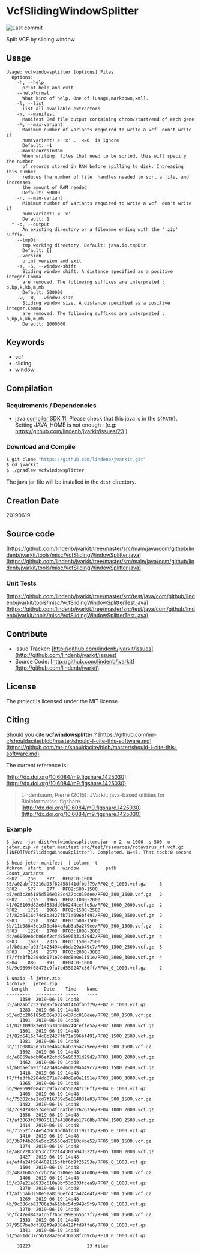 # VcfSlidingWindowSplitter

![Last commit](https://img.shields.io/github/last-commit/lindenb/jvarkit.png)

Split VCF by sliding window


## Usage

```
Usage: vcfwindowsplitter [options] Files
  Options:
    -h, --help
      print help and exit
    --helpFormat
      What kind of help. One of [usage,markdown,xml].
    -l, --list
      list all available extractors
    -m, --manifest
      Manifest Bed file output containing chrom/start/end of each gene
    -M, --max-variant
      Maximum number of variants required to write a vcf. don't write if 
      num(variant) > 'x' . '<=0' is ignore
      Default: -1
    --maxRecordsInRam
      When writing  files that need to be sorted, this will specify the number 
      of records stored in RAM before spilling to disk. Increasing this number 
      reduces the number of file  handles needed to sort a file, and increases 
      the amount of RAM needed
      Default: 50000
    -n, --min-variant
      Minimum number of variants required to write a vcf. don't write if 
      num(variant) < 'x'
      Default: 1
  * -o, --output
      An existing directory or a filename ending with the '.zip' suffix.
    --tmpDir
      tmp working directory. Default: java.io.tmpDir
      Default: []
    --version
      print version and exit
    -s, -S, --window-shift
      Sliding window shift. A distance specified as a positive integer.Comma 
      are removed. The following suffixes are interpreted : b,bp,k,kb,m,mb
      Default: 500000
    -w, -W, --window-size
      Sliding window size. A distance specified as a positive integer.Comma 
      are removed. The following suffixes are interpreted : b,bp,k,kb,m,mb
      Default: 1000000

```


## Keywords

 * vcf
 * sliding
 * window


## Compilation

### Requirements / Dependencies

* java [compiler SDK 11](https://jdk.java.net/11/). Please check that this java is in the `${PATH}`. Setting JAVA_HOME is not enough : (e.g: https://github.com/lindenb/jvarkit/issues/23 )


### Download and Compile

```bash
$ git clone "https://github.com/lindenb/jvarkit.git"
$ cd jvarkit
$ ./gradlew vcfwindowsplitter
```

The java jar file will be installed in the `dist` directory.


## Creation Date

20190619

## Source code 

[https://github.com/lindenb/jvarkit/tree/master/src/main/java/com/github/lindenb/jvarkit/tools/misc/VcfSlidingWindowSplitter.java](https://github.com/lindenb/jvarkit/tree/master/src/main/java/com/github/lindenb/jvarkit/tools/misc/VcfSlidingWindowSplitter.java)

### Unit Tests

[https://github.com/lindenb/jvarkit/tree/master/src/test/java/com/github/lindenb/jvarkit/tools/misc/VcfSlidingWindowSplitterTest.java](https://github.com/lindenb/jvarkit/tree/master/src/test/java/com/github/lindenb/jvarkit/tools/misc/VcfSlidingWindowSplitterTest.java)


## Contribute

- Issue Tracker: [http://github.com/lindenb/jvarkit/issues](http://github.com/lindenb/jvarkit/issues)
- Source Code: [http://github.com/lindenb/jvarkit](http://github.com/lindenb/jvarkit)

## License

The project is licensed under the MIT license.

## Citing

Should you cite **vcfwindowsplitter** ? [https://github.com/mr-c/shouldacite/blob/master/should-I-cite-this-software.md](https://github.com/mr-c/shouldacite/blob/master/should-I-cite-this-software.md)

The current reference is:

[http://dx.doi.org/10.6084/m9.figshare.1425030](http://dx.doi.org/10.6084/m9.figshare.1425030)

> Lindenbaum, Pierre (2015): JVarkit: java-based utilities for Bioinformatics. figshare.
> [http://dx.doi.org/10.6084/m9.figshare.1425030](http://dx.doi.org/10.6084/m9.figshare.1425030)


### Example

```
$ java -jar dist/vcfwindowsplitter.jar -n 2 -w 1000 -s 500 -o jeter.zip -m jeter.manifest src/test/resources/rotavirus_rf.vcf.gz 
[INFO][VcfSlidingWindowSplitter]. Completed. N=45. That took:0 second

$ head jeter.manifest  | column -t
#chrom  start  end   window          path                                                     Count_Variants
RF02    250    877   RF02:0-1000     35/a02abf73216a95f62458f41dfbbf79/RF02_0_1000.vcf.gz     3
RF02    577    877   RF02:500-1500   b5/ed3c205185d506e382c437cc010dee/RF02_500_1500.vcf.gz   2
RF02    1725   1965  RF02:1000-2000  41/026109d82e6f553dd0b6244ceffe5a/RF02_1000_2000.vcf.gz  2
RF02    1725   1965  RF02:1500-2500  2f/82d6416c74c8b2427fb71a696bf491/RF02_1500_2500.vcf.gz  2
RF03    1220   1242  RF03:500-1500   3b/11b08845e1d70e4b4c6ab3a5a279ee/RF03_500_1500.vcf.gz   2
RF03    1220   1708  RF03:1000-2000  dc/e6069ebdb06ef2cfd85e96331d29d2/RF03_1000_2000.vcf.gz  4
RF03    1687   2315  RF03:1500-2500  af/b0daefa93f1423494ed6da29ab49c7/RF03_1500_2500.vcf.gz  5
RF03    2149   2573  RF03:2000-3000  f7/ffe3fb2204dd071e7d40d8e0e1151e/RF03_2000_3000.vcf.gz  4
RF04    886    991   RF04:0-1000     5b/9e9699f08473c9fa7cd550247c36ff/RF04_0_1000.vcf.gz     2

$ unzip -l jeter.zip 
Archive:  jeter.zip
  Length      Date    Time    Name
---------  ---------- -----   ----
     1359  2019-06-19 14:48   35/a02abf73216a95f62458f41dfbbf79/RF02_0_1000.vcf.gz
     1283  2019-06-19 14:48   b5/ed3c205185d506e382c437cc010dee/RF02_500_1500.vcf.gz
     1301  2019-06-19 14:48   41/026109d82e6f553dd0b6244ceffe5a/RF02_1000_2000.vcf.gz
     1301  2019-06-19 14:48   2f/82d6416c74c8b2427fb71a696bf491/RF02_1500_2500.vcf.gz
     1281  2019-06-19 14:48   3b/11b08845e1d70e4b4c6ab3a5a279ee/RF03_500_1500.vcf.gz
     1392  2019-06-19 14:48   dc/e6069ebdb06ef2cfd85e96331d29d2/RF03_1000_2000.vcf.gz
     1462  2019-06-19 14:48   af/b0daefa93f1423494ed6da29ab49c7/RF03_1500_2500.vcf.gz
     1418  2019-06-19 14:48   f7/ffe3fb2204dd071e7d40d8e0e1151e/RF03_2000_3000.vcf.gz
     1265  2019-06-19 14:48   5b/9e9699f08473c9fa7cd550247c36ff/RF04_0_1000.vcf.gz
     1405  2019-06-19 14:48   4c/75302cbe2cd7f16759c5e864031e03/RF04_500_1500.vcf.gz
     1482  2019-06-19 14:48   d4/7c942d8e574e6bdfccafbeb767675e/RF04_1000_2000.vcf.gz
     1356  2019-06-19 14:48   7f/af3063f079076117e4186fab17768b/RF04_1500_2500.vcf.gz
     1414  2019-06-19 14:48   e6/73552f774e54d0c0bd8bfc31192335/RF05_0_1000.vcf.gz
     1410  2019-06-19 14:48   95/3b7f4b269e5dc25550ed7610c4be52/RF05_500_1500.vcf.gz
     1274  2019-06-19 14:48   1e/a8b7283d053ccf22f44301504d522f/RF05_1000_2000.vcf.gz
     1427  2019-06-19 14:48   ea/ef4a24f964402115bfbf6b9f25253e/RF06_0_1000.vcf.gz
     1504  2019-06-19 14:48   d5/487160765c2bc2a1d286e534c41d06/RF06_500_1500.vcf.gz
     1406  2019-06-19 14:48   15/c37e21e6933c610a8bf53d833fcea9/RF07_0_1000.vcf.gz
     1270  2019-06-19 14:48   ff/af5bab3250e5ea8106efc4ca424e4f/RF07_500_1500.vcf.gz
     1269  2019-06-19 14:48   4b/9c386cb83786e3a61bbc54b949d5f9/RF08_0_1000.vcf.gz
     1270  2019-06-19 14:48   bb/fc42ed842a1d5f76bd19986655c7f7/RF08_500_1500.vcf.gz
     1333  2019-06-19 14:48   07/9587be0df182f9e938d412ffd9ffa6/RF09_0_1000.vcf.gz
     1341  2019-06-19 14:48   b1/5a51dc37c5b128a2edd36a68fcb9cb/RF10_0_1000.vcf.gz
---------                     -------
    31223                     23 files

```

